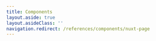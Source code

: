 ```yaml
---
title: Components
layout.aside: true
layout.asideClass: ''
navigation.redirect: /references/components/nuxt-page
---
```

